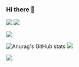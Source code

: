 ### Hi there 👋
<p>
<img src="https://img.shields.io/static/v1?label=Program&message=Python&color=blue"/>
<a href="https://blog.csdn.net/qq_60923912?spm=1000.2115.3001.5343"><img src="https://img.shields.io/static/v1?label=Blog&message=CSDN&color=red"/></a>
</p>
<img src="https://readme-typing-svg.herokuapp.com/?lines=Welcome%20To%20My%20Github！;Have%20a%20Nice%20day%20:)&font=Roboto" />

<!--GitHub Readme Stats-->
![Anurag's GitHub stats](https://github-readme-stats.vercel.app/api?username=goodlunatic&show_icons=true&theme=radical)
![](https://github-readme-stats.vercel.app/api/top-langs/?username=goodlunatic&theme=dark&layout=compact)
<!--Github Readme Activity Graph-->
![](https://activity-graph.herokuapp.com/graph?username=goodlunatic&theme=github)




<!--
**goodlunatic/goodlunatic** is a ✨ _special_ ✨ repository because its `README.md` (this file) appears on your GitHub profile.
Here are some ideas to get you started:

- 🔭 I’m currently working on ...
- 🌱 I’m currently learning ...
- 👯 I’m looking to collaborate on ...
- 🤔 I’m looking for help with ...
- 💬 Ask me about ...
- 📫 How to reach me: ...
- 😄 Pronouns: ...
- ⚡ Fun fact: ...
-->
